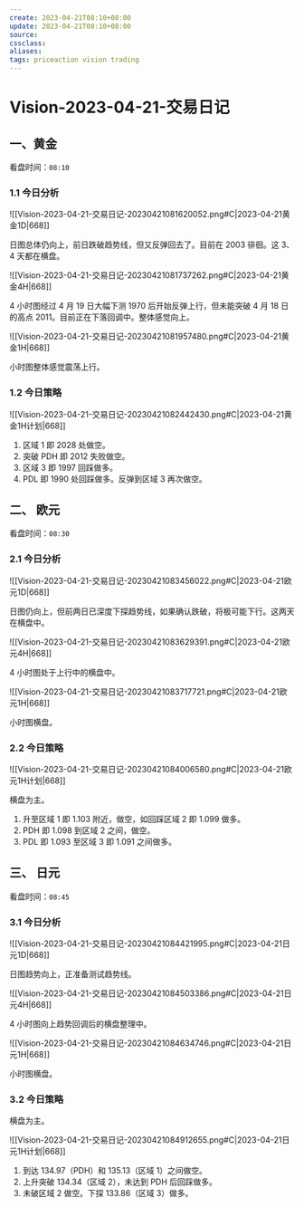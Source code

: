 ```yaml
---
create: 2023-04-21T08:10+08:00
update: 2023-04-21T08:10+08:00
source:
cssclass:
aliases:
tags: priceaction vision trading
---
```


# Vision-2023-04-21-交易日记

## 一、黄金

看盘时间：`08:10`

### 1.1 今日分析

![[Vision-2023-04-21-交易日记-20230421081620052.png#C|2023-04-21黄金1D|668]]

日图总体仍向上，前日跌破趋势线，但又反弹回去了。目前在 2003 徘徊。这 3、4 天都在横盘。

![[Vision-2023-04-21-交易日记-20230421081737262.png#C|2023-04-21黄金4H|668]]

4 小时图经过 4 月 19 日大幅下测 1970 后开始反弹上行，但未能突破 4 月 18 日的高点 2011。目前正在下落回调中。整体感觉向上。

![[Vision-2023-04-21-交易日记-20230421081957480.png#C|2023-04-21黄金1H|668]]

小时图整体感觉震荡上行。

### 1.2 今日策略

![[Vision-2023-04-21-交易日记-20230421082442430.png#C|2023-04-21黄金1H计划|668]]

1. 区域 1 即 2028 处做空。
2. 突破 PDH 即 2012 失败做空。
3. 区域 3 即 1997 回踩做多。
4. PDL 即 1990 处回踩做多。反弹到区域 3 再次做空。

## 二、 欧元

看盘时间：`08:30`

### 2.1 今日分析

![[Vision-2023-04-21-交易日记-20230421083456022.png#C|2023-04-21欧元1D|668]]

日图仍向上，但前两日已深度下探趋势线，如果确认跌破，将极可能下行。这两天在横盘中。

![[Vision-2023-04-21-交易日记-20230421083629391.png#C|2023-04-21欧元4H|668]]

4 小时图处于上行中的横盘中。

![[Vision-2023-04-21-交易日记-20230421083717721.png#C|2023-04-21欧元1H|668]]

小时图横盘。

### 2.2 今日策略

![[Vision-2023-04-21-交易日记-20230421084006580.png#C|2023-04-21欧元1H计划|668]]

横盘为主。

1. 升至区域 1 即 1.103 附近，做空，如回踩区域 2 即 1.099 做多。
2. PDH 即 1.098 到区域 2 之间，做空。
3. PDL 即 1.093 至区域 3 即 1.091 之间做多。

## 三、 日元

看盘时间：`08:45`

### 3.1 今日分析

![[Vision-2023-04-21-交易日记-20230421084421995.png#C|2023-04-21日元1D|668]]

日图趋势向上，正准备测试趋势线。

![[Vision-2023-04-21-交易日记-20230421084503386.png#C|2023-04-21日元4H|668]]

4 小时图向上趋势回调后的横盘整理中。

![[Vision-2023-04-21-交易日记-20230421084634746.png#C|2023-04-21日元1H|668]]

小时图横盘。

### 3.2 今日策略

横盘为主。

![[Vision-2023-04-21-交易日记-20230421084912655.png#C|2023-04-21日元1H计划|668]]

1. 到达 134.97（PDH）和 135.13（区域 1）之间做空。
2. 上升突破 134.34（区域 2），未达到 PDH 后回踩做多。
3. 未破区域 2 做空。下探 133.86（区域 3）做多。

